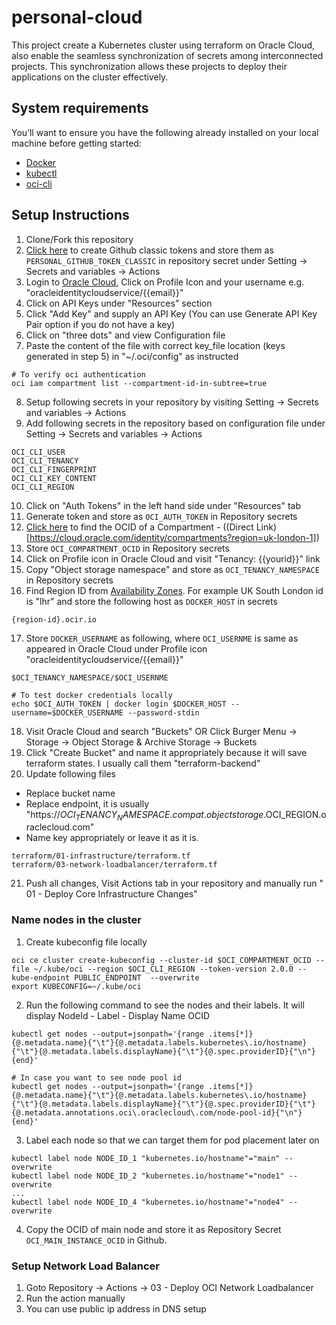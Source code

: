 # personal-cloud

This project create a Kubernetes cluster using terraform on Oracle Cloud, also enable the seamless synchronization of secrets among
interconnected projects. This synchronization allows these projects to deploy their applications on the cluster effectively.

## System requirements
You’ll want to ensure you have the following already installed on your local machine before getting started:
* [Docker](https://docs.docker.com/get-docker/)
* [kubectl](https://kubernetes.io/docs/tasks/tools/)
* [oci-cli](https://docs.oracle.com/en-us/iaas/Content/API/SDKDocs/cliinstall.htm)

## Setup Instructions
1. Clone/Fork this repository
2. [Click here](https://github.com/settings/tokens) to create Github classic tokens and store them as `PERSONAL_GITHUB_TOKEN_CLASSIC` in repository secret under Setting -> Secrets and variables -> Actions 
3. Login to [Oracle Cloud](https://console.uk-london-1.oraclecloud.com/), Click on Profile Icon and your username e.g. "oracleidentitycloudservice/{{email}}"
4. Click on API Keys under "Resources" section
5. Click "Add Key" and supply an API Key (You can use Generate API Key Pair option if you do not have a key)
6. Click on "three dots" and view Configuration file
7. Paste the content of the file with correct key_file location (keys generated in step 5) in "~/.oci/config" as instructed
```shell
# To verify oci authentication
oci iam compartment list --compartment-id-in-subtree=true
```
8. Setup following secrets in your repository by visiting Setting -> Secrets and variables -> Actions
9. Add following secrets in the repository based on configuration file under Setting -> Secrets and variables -> Actions
```
OCI_CLI_USER
OCI_CLI_TENANCY
OCI_CLI_FINGERPRINT
OCI_CLI_KEY_CONTENT
OCI_CLI_REGION
```
10. Click on "Auth Tokens" in the left hand side under "Resources" tab
11. Generate token and store as `OCI_AUTH_TOKEN` in Repository secrets
12. [Click here](https://docs.oracle.com/en-us/iaas/Content/GSG/Tasks/contactingsupport_topic-Finding_the_OCID_of_a_Compartment.htm) to find the OCID of a Compartment - ((Direct Link)[https://cloud.oracle.com/identity/compartments?region=uk-london-1])
13. Store `OCI_COMPARTMENT_OCID` in Repository secrets
14. Click on Profile icon in Oracle Cloud and visit "Tenancy: {{yourid}}" link
15. Copy "Object storage namespace" and store as `OCI_TENANCY_NAMESPACE` in Repository secrets
16. Find Region ID from [Availability Zones](https://docs.oracle.com/en-us/iaas/Content/Registry/Concepts/registryprerequisites.htm#regional-availability). For example UK South London id is "lhr" and store the following host as `DOCKER_HOST` in secrets
```shell
{region-id}.ocir.io
```
17. Store `DOCKER_USERNAME` as following, where `OCI_USERNME` is same as appeared in Oracle Cloud under Profile icon "oracleidentitycloudservice/{{email}}"
```shell
$OCI_TENANCY_NAMESPACE/$OCI_USERNME

# To test docker credentials locally
echo $OCI_AUTH_TOKEN | docker login $DOCKER_HOST --username=$DOCKER_USERNAME --password-stdin
```
18. Visit Oracle Cloud and search "Buckets" OR Click Burger Menu -> Storage -> Object Storage & Archive Storage -> Buckets
19. Click "Create Bucket" and name it appropriately because it will save terraform states. I usually call them "terraform-backend"
20. Update following files
- Replace bucket name
- Replace endpoint, it is usually "https://$OCI_TENANCY_NAMESPACE.compat.objectstorage.$OCI_REGION.oraclecloud.com"
- Name key appropriately or leave it as it is.
```shell
terraform/01-infrastructure/terraform.tf
terraform/03-network-loadbalancer/terraform.tf
```
21. Push all changes, Visit Actions tab in your repository and manually run " 01 - Deploy Core Infrastructure Changes"

### Name nodes in the cluster
1. Create kubeconfig file locally
```shell
oci ce cluster create-kubeconfig --cluster-id $OCI_COMPARTMENT_OCID --file ~/.kube/oci --region $OCI_CLI_REGION --token-version 2.0.0 --kube-endpoint PUBLIC_ENDPOINT  --overwrite
export KUBECONFIG=~/.kube/oci
```

2. Run the following command to see the nodes and their labels. It will display NodeId - Label - Display Name OCID
```shell
kubectl get nodes --output=jsonpath='{range .items[*]}{@.metadata.name}{"\t"}{@.metadata.labels.kubernetes\.io/hostname}{"\t"}{@.metadata.labels.displayName}{"\t"}{@.spec.providerID}{"\n"}{end}'

# In case you want to see node pool id
kubectl get nodes --output=jsonpath='{range .items[*]}{@.metadata.name}{"\t"}{@.metadata.labels.kubernetes\.io/hostname}{"\t"}{@.metadata.labels.displayName}{"\t"}{@.spec.providerID}{"\t"}{@.metadata.annotations.oci\.oraclecloud\.com/node-pool-id}{"\n"}{end}'
```

3. Label each node so that we can target them for pod placement later on 
```shell
kubectl label node NODE_ID_1 "kubernetes.io/hostname"="main" --overwrite
kubectl label node NODE_ID_2 "kubernetes.io/hostname"="node1" --overwrite
...
kubectl label node NODE_ID_4 "kubernetes.io/hostname"="node4" --overwrite
```

4. Copy the OCID of main node and store it as Repository Secret `OCI_MAIN_INSTANCE_OCID` in Github.

### Setup Network Load Balancer
1. Goto Repository -> Actions -> 03 - Deploy OCI Network Loadbalancer
2. Run the action manually
3. You can use public ip address in DNS setup
